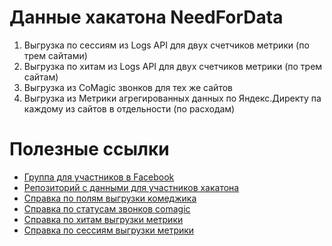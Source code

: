 # Данные хакатона NeedForData

1. Выгрузка по сессиям из Logs API для двух счетчиков метрики (по трем сайтами)
2. Выгрузка по хитам из Logs API для двух счетчиков метрики (по трем сайтам)
3. Выгрузка из CoMagic звонков для тех же сайтов
4. Выгрузка из Метрики агрегированных данных по Яндекс.Директу па каждому из сайтов в отдельности (по расходам)


# Полезные ссылки
- [Группа для участников в Facebook](https://www.facebook.com/groups/CoReHackathon/)
- [Репозиторий с данными для участников хакатона](https://github.com/corehackathon/data)
- [Справка по полям выгрузки комеджика](https://www.comagic.ru/support/api/data-api/Reports/)
- [Справка по статусам звонков comagic](https://www.comagic.ru/blog/posts/jul/novye_vidy_obrashcheniy_rasskazhut_o_byudzhete_potrachennom_zrya/)
- [Справка по хитам выгрузки метрики](https://tech.yandex.ru/metrika/doc/api2/logs/fields/hits-docpage/)
- [Справка по сессиям выгрузки метрики](https://tech.yandex.ru/metrika/doc/api2/logs/fields/visits-docpage/)
